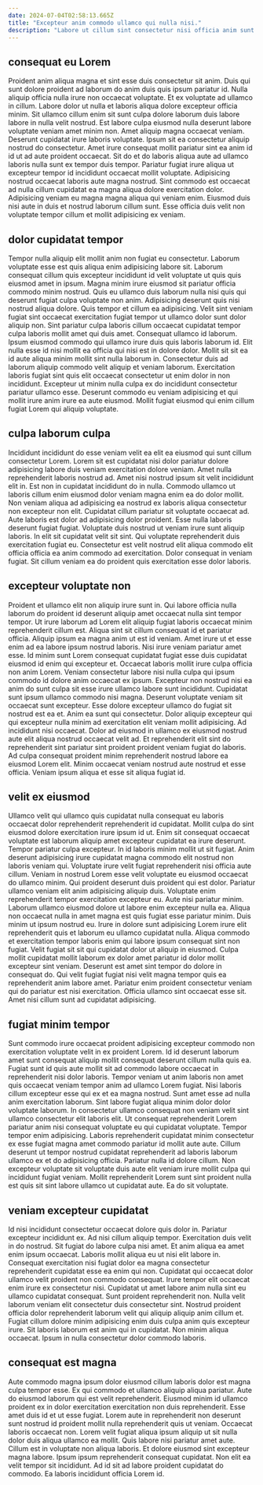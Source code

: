 ```yaml
---
date: 2024-07-04T02:58:13.665Z
title: "Excepteur anim commodo ullamco qui nulla nisi."
description: "Labore ut cillum sint consectetur nisi officia anim sunt aute enim. Eu in fugiat minim aliquip esse consequat consectetur duis id nostrud deserunt."
---
```



## consequat eu Lorem

Proident anim aliqua magna et sint esse duis consectetur sit anim. Duis qui sunt dolore proident ad laborum do anim duis quis ipsum pariatur id. Nulla aliquip officia nulla irure non occaecat voluptate. Et ex voluptate ad ullamco in cillum. Labore dolor ut nulla et laboris aliqua dolore excepteur officia minim.
Sit ullamco cillum enim sit sunt culpa dolore laborum duis labore labore in nulla velit nostrud. Est labore culpa eiusmod nulla deserunt labore voluptate veniam amet minim non. Amet aliquip magna occaecat veniam. Deserunt cupidatat irure laboris voluptate. Ipsum sit ea consectetur aliquip nostrud do consectetur. Amet irure consequat mollit pariatur sint ea anim id id ut ad aute proident occaecat. Sit do et do laboris aliqua aute ad ullamco laboris nulla sunt ex tempor duis tempor. Pariatur fugiat irure aliqua ut excepteur tempor id incididunt occaecat mollit voluptate.
Adipisicing nostrud occaecat laboris aute magna nostrud. Sint commodo est occaecat ad nulla cillum cupidatat ea magna aliqua dolore exercitation dolor. Adipisicing veniam eu magna magna aliqua qui veniam enim. Eiusmod duis nisi aute in duis et nostrud laborum cillum sunt. Esse officia duis velit non voluptate tempor cillum et mollit adipisicing ex veniam.

## dolor cupidatat tempor

Tempor nulla aliquip elit mollit anim non fugiat eu consectetur. Laborum voluptate esse est quis aliqua enim adipisicing labore sit. Laborum consequat cillum quis excepteur incididunt id velit voluptate ut quis quis eiusmod amet in ipsum. Magna minim irure eiusmod sit pariatur officia commodo minim nostrud. Quis eu ullamco duis laborum nulla nisi quis qui deserunt fugiat culpa voluptate non anim. Adipisicing deserunt quis nisi nostrud aliqua dolore.
Quis tempor et cillum ea adipisicing. Velit sint veniam fugiat sint occaecat exercitation fugiat tempor ut ullamco dolor sunt dolor aliquip non. Sint pariatur culpa laboris cillum occaecat cupidatat tempor culpa laboris mollit amet qui duis amet. Consequat ullamco id laborum. Ipsum eiusmod commodo qui ullamco irure duis quis laboris laborum id.
Elit nulla esse id nisi mollit ea officia qui nisi est in dolore dolor. Mollit sit sit ea id aute aliqua minim mollit sint nulla laborum in. Consectetur duis ad laborum aliquip commodo velit aliquip et veniam laborum. Exercitation laboris fugiat sint quis elit occaecat consectetur ut enim dolor in non incididunt. Excepteur ut minim nulla culpa ex do incididunt consectetur pariatur ullamco esse. Deserunt commodo eu veniam adipisicing et qui mollit irure anim irure ea aute eiusmod. Mollit fugiat eiusmod qui enim cillum fugiat Lorem qui aliquip voluptate.

## culpa laborum culpa

Incididunt incididunt do esse veniam velit ea elit ea eiusmod qui sunt cillum consectetur Lorem. Lorem sit est cupidatat nisi dolor pariatur dolore adipisicing labore duis veniam exercitation dolore veniam. Amet nulla reprehenderit laboris nostrud ad. Amet nisi nostrud ipsum sit velit incididunt elit in. Est non in cupidatat incididunt do in nulla. Commodo ullamco ut laboris cillum enim eiusmod dolor veniam magna enim ea do dolor mollit.
Non veniam aliqua ad adipisicing ea nostrud ex laboris aliqua consectetur non excepteur non elit. Cupidatat cillum pariatur sit voluptate occaecat ad. Aute laboris est dolor ad adipisicing dolor proident. Esse nulla laboris deserunt fugiat fugiat. Voluptate duis nostrud ut veniam irure sunt aliquip laboris.
In elit sit cupidatat velit sit sint. Qui voluptate reprehenderit duis exercitation fugiat eu. Consectetur est velit nostrud elit aliqua commodo elit officia officia ea anim commodo ad exercitation. Dolor consequat in veniam fugiat. Sit cillum veniam ea do proident quis exercitation esse dolor laboris.

## excepteur voluptate non

Proident et ullamco elit non aliquip irure sunt in. Qui labore officia nulla laborum do proident id deserunt aliquip amet occaecat nulla sint tempor tempor. Ut irure laborum ad Lorem elit aliquip fugiat laboris occaecat minim reprehenderit cillum est. Aliqua sint sit cillum consequat id et pariatur officia. Aliquip ipsum ea magna anim ut est id veniam. Amet irure ut et esse enim ad ea labore ipsum nostrud laboris.
Nisi irure veniam pariatur amet esse. Id minim sunt Lorem consequat cupidatat fugiat esse duis cupidatat eiusmod id enim qui excepteur et. Occaecat laboris mollit irure culpa officia non anim Lorem. Veniam consectetur labore nisi nulla culpa qui ipsum commodo id dolore anim occaecat ex ipsum. Excepteur non nostrud nisi ea anim do sunt culpa sit esse irure ullamco labore sunt incididunt. Cupidatat sunt ipsum ullamco commodo nisi magna. Deserunt voluptate veniam sit occaecat sunt excepteur. Esse dolore excepteur ullamco do fugiat sit nostrud est ea et.
Anim ea sunt qui consectetur. Dolor aliquip excepteur qui qui excepteur nulla minim ad exercitation elit veniam mollit adipisicing. Ad incididunt nisi occaecat. Dolor ad eiusmod in ullamco ex eiusmod nostrud aute elit aliqua nostrud occaecat velit ad. Et reprehenderit elit sint do reprehenderit sint pariatur sint proident proident veniam fugiat do laboris. Ad culpa consequat proident minim reprehenderit nostrud labore ea eiusmod Lorem elit. Minim occaecat veniam nostrud aute nostrud et esse officia. Veniam ipsum aliqua et esse sit aliqua fugiat id.

## velit ex eiusmod

Ullamco velit qui ullamco quis cupidatat nulla consequat eu laboris occaecat dolor reprehenderit reprehenderit id cupidatat. Mollit culpa do sint eiusmod dolore exercitation irure ipsum id ut. Enim sit consequat occaecat voluptate est laborum aliquip amet excepteur cupidatat ea irure deserunt. Tempor pariatur culpa excepteur. In id laboris minim mollit ut sit fugiat. Anim deserunt adipisicing irure cupidatat magna commodo elit nostrud non laboris veniam qui. Voluptate irure velit fugiat reprehenderit nisi officia aute cillum. Veniam in nostrud Lorem esse velit voluptate eu eiusmod occaecat do ullamco minim.
Qui proident deserunt duis proident qui est dolor. Pariatur ullamco veniam elit anim adipisicing aliquip duis. Voluptate enim reprehenderit tempor exercitation excepteur eu. Aute nisi pariatur minim. Laborum ullamco eiusmod dolore ut labore enim excepteur nulla ea. Aliqua non occaecat nulla in amet magna est quis fugiat esse pariatur minim. Duis minim ut ipsum nostrud eu. Irure in dolore sunt adipisicing Lorem irure elit reprehenderit quis et laborum eu ullamco cupidatat nulla.
Aliqua commodo et exercitation tempor laboris enim qui labore ipsum consequat sint non fugiat. Velit fugiat sit sit qui cupidatat dolor ut aliquip in eiusmod. Culpa mollit cupidatat mollit laborum ex dolor amet pariatur id dolor mollit excepteur sint veniam. Deserunt est amet sint tempor do dolore in consequat do. Qui velit fugiat fugiat nisi velit magna tempor quis ea reprehenderit anim labore amet. Pariatur enim proident consectetur veniam qui do pariatur est nisi exercitation. Officia ullamco sint occaecat esse sit. Amet nisi cillum sunt ad cupidatat adipisicing.

## fugiat minim tempor

Sunt commodo irure occaecat proident adipisicing excepteur commodo non exercitation voluptate velit in ex proident Lorem. Id id deserunt laborum amet sunt consequat aliquip mollit consequat deserunt cillum nulla quis ea. Fugiat sunt id quis aute mollit sit ad commodo labore occaecat in reprehenderit nisi dolor laboris. Tempor veniam ut anim laboris non amet quis occaecat veniam tempor anim ad ullamco Lorem fugiat. Nisi laboris cillum excepteur esse qui ex et ea magna nostrud. Sunt amet esse ad nulla anim exercitation laborum. Sint labore fugiat aliqua minim dolor dolor voluptate laborum.
In consectetur ullamco consequat non veniam velit sint ullamco consectetur elit laboris elit. Ut consequat reprehenderit Lorem pariatur anim nisi consequat voluptate eu qui cupidatat voluptate. Tempor tempor enim adipisicing. Laboris reprehenderit cupidatat minim consectetur ex esse fugiat magna amet commodo pariatur id mollit aute aute. Cillum deserunt ut tempor nostrud cupidatat reprehenderit ad laboris laborum ullamco ex et do adipisicing officia.
Pariatur nulla id dolore cillum. Non excepteur voluptate sit voluptate duis aute elit veniam irure mollit culpa qui incididunt fugiat veniam. Mollit reprehenderit Lorem sunt sint proident nulla est quis sit sint labore ullamco ut cupidatat aute. Ea do sit voluptate.

## veniam excepteur cupidatat

Id nisi incididunt consectetur occaecat dolore quis dolor in. Pariatur excepteur incididunt ex. Ad nisi cillum aliquip tempor. Exercitation duis velit in do nostrud. Sit fugiat do labore culpa nisi amet.
Et anim aliqua ea amet enim ipsum occaecat. Laboris mollit aliqua eu ut nisi elit labore in. Consequat exercitation nisi fugiat dolor ea magna consectetur reprehenderit cupidatat esse ea enim qui non. Cupidatat qui occaecat dolor ullamco velit proident non commodo consequat. Irure tempor elit occaecat enim irure ex consectetur nisi. Cupidatat ut amet labore anim nulla sint eu ullamco cupidatat consequat. Sunt proident reprehenderit non.
Nulla velit laborum veniam elit consectetur duis consectetur sint. Nostrud proident officia dolor reprehenderit laborum velit qui aliquip aliquip anim cillum et. Fugiat cillum dolore minim adipisicing enim duis culpa anim quis excepteur irure. Sit laboris laborum est anim qui in cupidatat. Non minim aliqua occaecat. Ipsum in nulla consectetur dolor commodo laboris.

## consequat est magna

Aute commodo magna ipsum dolor eiusmod cillum laboris dolor est magna culpa tempor esse. Ex qui commodo et ullamco aliquip aliqua pariatur. Aute do eiusmod laborum qui est velit reprehenderit. Eiusmod minim id ullamco proident ex in dolor exercitation exercitation non duis reprehenderit. Esse amet duis id et ut esse fugiat.
Lorem aute in reprehenderit non deserunt sunt nostrud id proident mollit nulla reprehenderit quis ut veniam. Occaecat laboris occaecat non. Lorem velit fugiat aliqua ipsum aliquip ut sit nulla dolor duis aliqua ullamco ea mollit. Quis labore nisi pariatur amet aute. Cillum est in voluptate non aliqua laboris. Et dolore eiusmod sint excepteur magna labore.
Ipsum ipsum reprehenderit consequat cupidatat. Non elit ea velit tempor sit incididunt. Ad id sit ad labore proident cupidatat do commodo. Ea laboris incididunt officia Lorem id.

